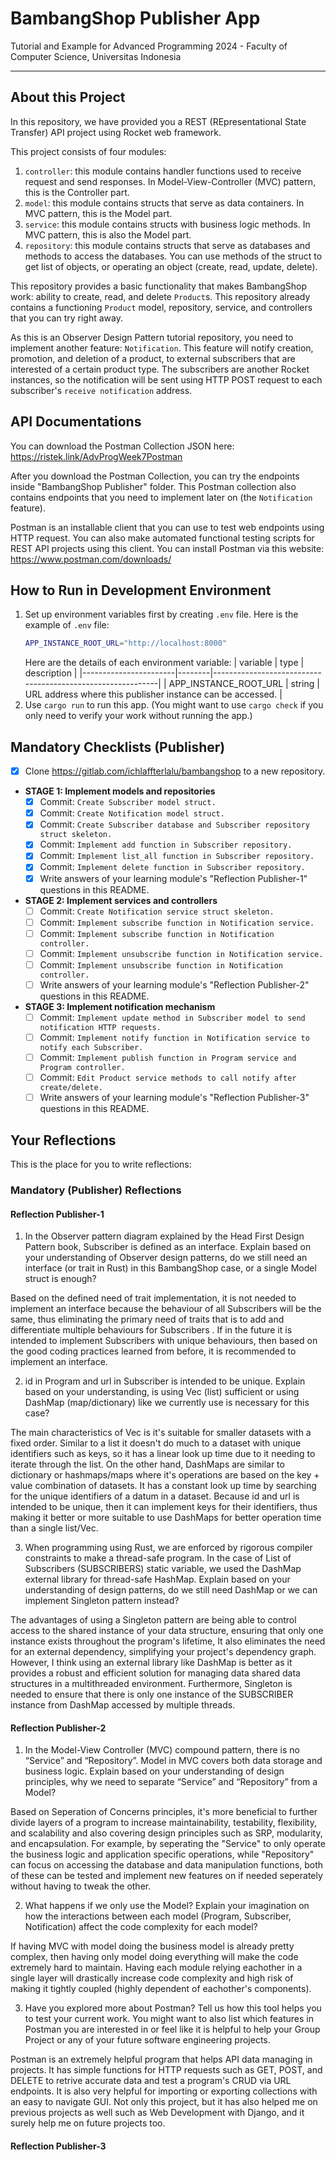 # BambangShop Publisher App
Tutorial and Example for Advanced Programming 2024 - Faculty of Computer Science, Universitas Indonesia

---

## About this Project
In this repository, we have provided you a REST (REpresentational State Transfer) API project using Rocket web framework.

This project consists of four modules:
1.  `controller`: this module contains handler functions used to receive request and send responses.
    In Model-View-Controller (MVC) pattern, this is the Controller part.
2.  `model`: this module contains structs that serve as data containers.
    In MVC pattern, this is the Model part.
3.  `service`: this module contains structs with business logic methods.
    In MVC pattern, this is also the Model part.
4.  `repository`: this module contains structs that serve as databases and methods to access the databases.
    You can use methods of the struct to get list of objects, or operating an object (create, read, update, delete).

This repository provides a basic functionality that makes BambangShop work: ability to create, read, and delete `Product`s.
This repository already contains a functioning `Product` model, repository, service, and controllers that you can try right away.

As this is an Observer Design Pattern tutorial repository, you need to implement another feature: `Notification`.
This feature will notify creation, promotion, and deletion of a product, to external subscribers that are interested of a certain product type.
The subscribers are another Rocket instances, so the notification will be sent using HTTP POST request to each subscriber's `receive notification` address.

## API Documentations

You can download the Postman Collection JSON here: https://ristek.link/AdvProgWeek7Postman

After you download the Postman Collection, you can try the endpoints inside "BambangShop Publisher" folder.
This Postman collection also contains endpoints that you need to implement later on (the `Notification` feature).

Postman is an installable client that you can use to test web endpoints using HTTP request.
You can also make automated functional testing scripts for REST API projects using this client.
You can install Postman via this website: https://www.postman.com/downloads/

## How to Run in Development Environment
1.  Set up environment variables first by creating `.env` file.
    Here is the example of `.env` file:
    ```bash
    APP_INSTANCE_ROOT_URL="http://localhost:8000"
    ```
    Here are the details of each environment variable:
    | variable              | type   | description                                                |
    |-----------------------|--------|------------------------------------------------------------|
    | APP_INSTANCE_ROOT_URL | string | URL address where this publisher instance can be accessed. |
2.  Use `cargo run` to run this app.
    (You might want to use `cargo check` if you only need to verify your work without running the app.)

## Mandatory Checklists (Publisher)
-   [x] Clone https://gitlab.com/ichlaffterlalu/bambangshop to a new repository.
-   **STAGE 1: Implement models and repositories**
    -   [x] Commit: `Create Subscriber model struct.`
    -   [x] Commit: `Create Notification model struct.`
    -   [x] Commit: `Create Subscriber database and Subscriber repository struct skeleton.`
    -   [x] Commit: `Implement add function in Subscriber repository.`
    -   [x] Commit: `Implement list_all function in Subscriber repository.`
    -   [x] Commit: `Implement delete function in Subscriber repository.`
    -   [x] Write answers of your learning module's "Reflection Publisher-1" questions in this README.
-   **STAGE 2: Implement services and controllers**
    -   [ ] Commit: `Create Notification service struct skeleton.`
    -   [ ] Commit: `Implement subscribe function in Notification service.`
    -   [ ] Commit: `Implement subscribe function in Notification controller.`
    -   [ ] Commit: `Implement unsubscribe function in Notification service.`
    -   [ ] Commit: `Implement unsubscribe function in Notification controller.`
    -   [ ] Write answers of your learning module's "Reflection Publisher-2" questions in this README.
-   **STAGE 3: Implement notification mechanism**
    -   [ ] Commit: `Implement update method in Subscriber model to send notification HTTP requests.`
    -   [ ] Commit: `Implement notify function in Notification service to notify each Subscriber.`
    -   [ ] Commit: `Implement publish function in Program service and Program controller.`
    -   [ ] Commit: `Edit Product service methods to call notify after create/delete.`
    -   [ ] Write answers of your learning module's "Reflection Publisher-3" questions in this README.

## Your Reflections
This is the place for you to write reflections:

### Mandatory (Publisher) Reflections

#### Reflection Publisher-1
1. In the Observer pattern diagram explained by the Head First Design Pattern book, Subscriber is defined as an interface. Explain based on your understanding of Observer design patterns, do we still need an interface (or trait in Rust) in this BambangShop case, or a single Model struct is enough?

Based on the defined need of trait implementation, it is not needed to implement an interface because the behaviour of all Subscribers will be the same, thus eliminating the primary need of traits that is to add and differentiate multiple behaviours for Subscribers . If in the future it is intended to implement Subscribers with unique behaviours, then based on the good coding practices learned from before, it is recommended to implement an interface.  

2. id in Program and url in Subscriber is intended to be unique. Explain based on your understanding, is using Vec (list) sufficient or using DashMap (map/dictionary) like we currently use is necessary for this case?

The main characteristics of Vec is it's suitable for smaller datasets with a fixed order. Similar to a list it doesn't do much to a dataset with unique identifiers such as keys, so it has a linear look up time due to it needing to iterate through the list.
On the other hand, DashMaps are similar to dictionary or hashmaps/maps where it's operations are based on the key + value combination of datasets. It has a constant look up time by searching for the unique identifiers of a datum in a dataset. 
Because id and url is intended to be unique, then it can implement keys for their identifiers, thus making it better or more suitable to use DashMaps for better operation time than a single list/Vec. 

3. When programming using Rust, we are enforced by rigorous compiler constraints to make a thread-safe program. In the case of List of Subscribers (SUBSCRIBERS) static variable, we used the DashMap external library for thread-safe HashMap. Explain based on your understanding of design patterns, do we still need DashMap or we can implement Singleton pattern instead?

The advantages of using a Singleton pattern are being able to control access to the shared instance of your data structure, ensuring that only one instance exists throughout the program's lifetime, It also eliminates the need for an external dependency, simplifying your project's dependency graph.
However, I think using an external library like DashMap is better as it provides a robust and efficient solution for managing data shared data structures in a multithreaded environment. Furthermore, Singleton is needed to ensure that there is only one instance of the SUBSCRIBER instance from DashMap accessed by multiple threads.

#### Reflection Publisher-2
1. In the Model-View Controller (MVC) compound pattern, there is no “Service” and “Repository”. Model in MVC covers both data storage and business logic. Explain based on your understanding of design principles, why we need to separate “Service” and “Repository” from a Model?

Based on Seperation of Concerns principles, it's more beneficial to further divide layers of a program to increase maintainability, testability, flexibility, and scalability and also covering design principles such as SRP, modularity, and encapsulation. For example, by seperating the "Service" to only operate the business logic and application specific operations, while "Repository" can focus on accessing the database and data manipulation functions, both of these can be tested and implement new features on if needed seperately without having to tweak the other.

2. What happens if we only use the Model? Explain your imagination on how the interactions between each model (Program, Subscriber, Notification) affect the code complexity for each model?

If having MVC with model doing the business model is already pretty complex, then having only model doing everything will make the code extremely hard to maintain. Having each module relying eachother in a single layer will drastically increase code complexity and high risk of making it tightly coupled (highly dependent of eachother's components).

3. Have you explored more about Postman? Tell us how this tool helps you to test your current work. You might want to also list which features in Postman you are interested in or feel like it is helpful to help your Group Project or any of your future software engineering projects.

Postman is an extremely helpful program that helps API data managing in projects. It has simple functions for HTTP requests such as GET, POST, and DELETE to retrive accurate data and test a program's CRUD via URL endpoints. It is also very helpful for importing or exporting collections with an easy to navigate GUI. Not only this project, but it has also helped me on previous projects as well such as Web Development with Django, and it surely help me on future projects too. 

#### Reflection Publisher-3